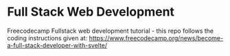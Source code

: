 # Full Stack Web Development
Freecodecamp Fullstack web development tutorial - this repo follows the coding instructions given at: 
https://www.freecodecamp.org/news/become-a-full-stack-developer-with-svelte/
